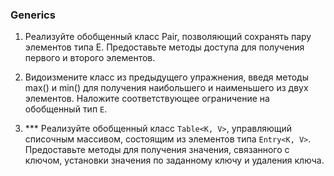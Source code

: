 ### Generics

1. Реализуйте обобщенный класс Pair<E>, позволяющий сохранять пару элементов типа Е.
 Предоставьте методы доступа для получения первого и второго элементов.

2. Видоизмените класс из предыдущего упражнения, введя методы mах() и min()
   для получения наибольшего и наименьшего из двух элементов. Наложите соответствующее ограничение
   на обобщенный тип `Е`.

3. *** Реализуйте обобщенный класс `Table<K, V>`, управляющий списочным массивом,
    состоящим из элементов типа `Entry<K, V>`. Предоставьте методы для
     получения значения, связанного с ключом, установки значения по заданному
     ключу и удаления ключа.